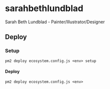 # sarahbethlundblad
Sarah Beth Lundblad - Painter/Illustrator/Designer




## Deploy

### Setup
    pm2 deploy ecosystem.config.js <env> setup

#### Deploy
    pm2 deploy ecosystem.config.js <env>